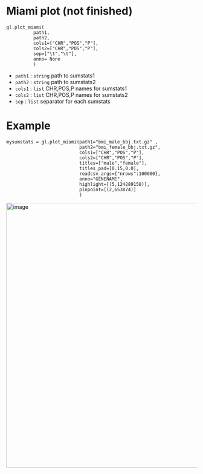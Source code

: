 # Miami plot (not finished)

```
gl.plot_miami( 
          path1,
          path2,
          cols1=["CHR","POS","P"],
          cols2=["CHR","POS","P"],
          sep=["\t","\t"],
          anno= None
          )
```

- `path1` : `string` path to sumstats1
- `path2` : `string` path to sumstats2
- `cols1` : `list` CHR,POS,P names for sumstats1
- `cols2` : `list` CHR,POS,P names for sumstats2
- `sep`   : `list` separator for each sumstats



# Example

```
mysumstats = gl.plot_miami(path1="bmi_male_bbj.txt.gz" ,
                           path2="bmi_female_bbj.txt.gz",
                           cols1=["CHR","POS","P"],
                           cols2=["CHR","POS","P"],
                           titles=["male","female"],
                           titles_pad=[0.15,0.0],
                           readcsv_args={"nrows":100000},
                           anno="GENENAME",
                           highlight=[(5,124289158)],
                           pinpoint=[(2,653874)]
                           )
```

<img width="700" alt="image" src="https://user-images.githubusercontent.com/40289485/197463243-89352749-f882-418d-907d-27530fd4e922.png">

